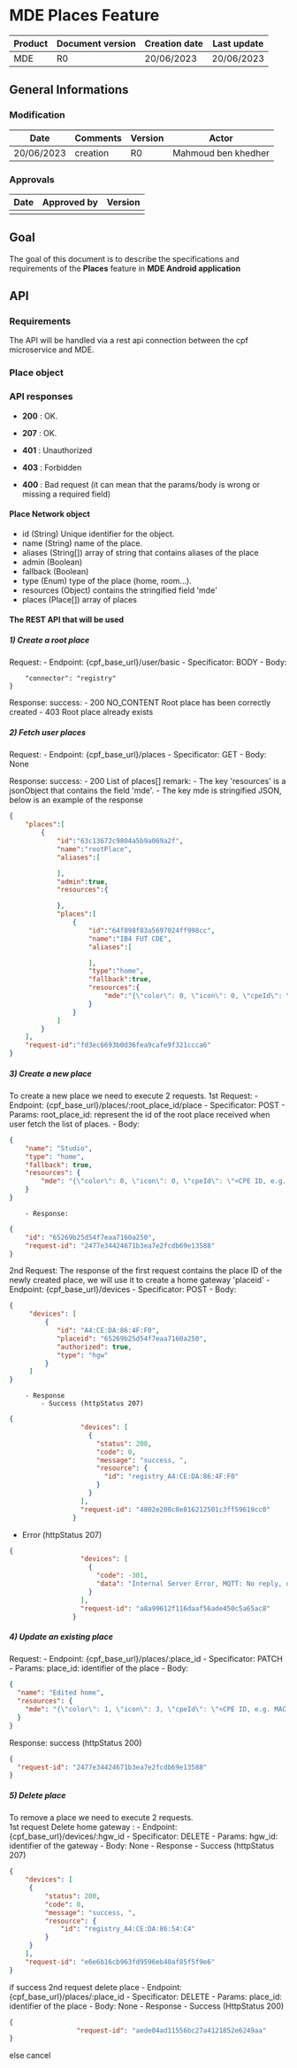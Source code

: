 # MDE Places Feature

| Product | Document version | Creation date | Last update |
|---------|------------------|---------------|-------------|
| MDE | R0 | 20/06/2023 | 20/06/2023 |

## General Informations

### Modification

| Date | Comments | Version | Actor               |
|------------|----------|---------|---------------------|
| 20/06/2023 | creation | R0 | Mahmoud ben khedher |

### Approvals

| Date | Approved by | Version |
|------|-------------|---------|
| | | |

## Goal

The goal of this document is to describe the specifications and requirements of the **Places** feature in **MDE Android application**

## API

### Requirements

The API will be handled via a rest api connection between the cpf microservice and MDE.

### Place object


### API responses


*  **200** : OK.


*  **207** : OK.


*  **401** : Unauthorized


*  **403** : Forbidden


*  **400** : Bad request (it can mean that the params/body is wrong or missing a required field)


#### Place Network object

- id (String) Unique identifier for the object.
- name (String) name of the place.
- aliases (String[]) array of string that contains aliases of the place
- admin (Boolean)
- fallback (Boolean)
- type (Enum) type of the place (home, room...).
- resources (Object) contains the stringified field 'mde'
- places (Place[]) array of places

#### The REST API that will be used

##### 1) Create a root place

Request:
    - Endpoint: {cpf_base_url}/user/basic
	- Specificator: BODY
	- Body:
```json{
	"connector": "registry"
}
```
	 
Response: 
	success: 
        - 200 NO_CONTENT Root place has been correctly created
		- 403 Root place already exists

##### 2) Fetch user places

Request:
	- Endpoint: {cpf_base_url}/places
	- Specificator: GET
	- Body: None

Response:
	success: 
	    - 200 List of places[]
    remark: 
        - The key 'resources' is a jsonObject that contains the field 'mde'.
		- The key mde is stringified JSON, below is an example of the response
			
```json
{
	"places":[
		{
			"id":"63c13672c9804a5b9a069a2f",
			"name":"rootPlace",
			"aliases":[

			],
			"admin":true,
			"resources":{

			},
			"places":[
				{
					"id":"64f898f83a5697024ff998cc",
					"name":"IB4 FUT CDE",
					"aliases":[

					],
					"type":"home",
					"fallback":true,
					"resources":{
						"mde":"{\"color\": 0, \"icon\": 0, \"cpeId\": \"<CPE ID, e.g. MAC address or EndpointID>\"}"
					}
				}
			]
		}
	],
	"request-id":"fd3ec6693b0d36fea9cafe9f321ccca6"
}

```

##### 3) Create a new place
To create a new place we need to execute 2 requests.
    1st Request:
		- Endpoint: {cpf_base_url}/places/:root_place_id/place
		- Specificator: POST
		- Params: 
			root_place_id:  represent the id of the root place received when user fetch the list of places. 
		- Body: 
```json
{
	"name": "Studio",
	"type": "home",
	"fallback": true,
	"resources": {
		"mde": "{\"color\": 0, \"icon\": 0, \"cpeId\": \"<CPE ID, e.g. MAC address or EndpointID>\"}"  
	}
}	
```
		- Response: 

```json
{
	"id": "65269b25d54f7eaa7160a250",
	"request-id": "2477e34424671b3ea7e2fcdb69e13588"
}
```

2nd Request:
	The response of the first request contains the place ID of the newly created place, we will use it to create a home gateway 'placeid'
		- Endpoint: {cpf_base_url}/devices
		- Specificator: POST
		- Body: 
```json
{
	 "devices": [
		 {
			"id": "A4:CE:DA:86:4F:F0",
			"placeid": "65269b25d54f7eaa7160a250",
			"authorized": true,
			"type": "hgw"
		 }
	 ]
}

```
	 	- Response 
			- Success (httpStatus 207)
```json
{  
				  "devices": [  
				    {  
				      "status": 200,  
				      "code": 0,  
				      "message": "success, ",  
				      "resource": {  
				        "id": "registry_A4:CE:DA:86:4F:F0"  
					  }	  
				    }  
				  ],  
				  "request-id": "4802e208c8e816212501c3ff59619cc0"  
				}
```
- Error (httpStatus 207)
```json
{  
				  "devices": [
				    {  
				      "code": -301,  
				      "data": "Internal Server Error, MQTT: No reply, details: details: No reply on sah/to/hgw/A4:CE:DA:86:54:C4/api/Locations/addLocation, callId=1930"  
					}  
				  ],  
				  "request-id": "a8a99612f116daaf56ade450c5a65ac8"  
				}
```


##### 4) Update an existing place

Request:
	- Endpoint: {cpf_base_url}/places/:place_id
	- Specificator: PATCH
	- Params: 
		place_id: identifier of the place
	- Body:
```json
{
  "name": "Edited home",
  "resources": {
    "mde": "{\"color\": 1, \"icon\": 3, \"cpeId\": \"<CPE ID, e.g. MAC address or EndpointID>\"}"
  }
}
```

Response:
	success (httpStatus 200) 
```json
{
  "request-id": "2477e34424671b3ea7e2fcdb69e13588"
}
```

##### 5) Delete place
To remove a place we need to execute 2 requests.	
    1st request Delete home gateway :
		- Endpoint: {cpf_base_url}/devices/:hgw_id
		- Specificator: DELETE
		- Params: 
			hgw_id: identifier of the gateway
		- Body: None
		- Response
			- Success (httpStatus 207)
```json
{  
	"devices": [  
	 {  
		 "status": 200,  
		 "code": 0,  
		 "message": "success, ",  
		 "resource": {  
			 "id": "registry_A4:CE:DA:86:54:C4"  
		 }  
	 }  
	],  
	"request-id": "e6e6b16cb963fd9596eb40af85f5f9e6"  
}
```

if success
    2nd request delete place 
		- Endpoint: {cpf_base_url}/places/:place_id
		- Specificator: DELETE
		- Params: 
			place_id: identifier of the place
		- Body: None
		- Response
		   - Success (HttpStatus 200)
```json
{  
				 "request-id": "aede04ad11556bc27a4121852e6249aa"  
}
```

else cancel



